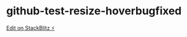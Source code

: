 # github-test-resize-hoverbugfixed

[Edit on StackBlitz ⚡️](https://stackblitz.com/edit/github-test-resize-hoverbugfixed)